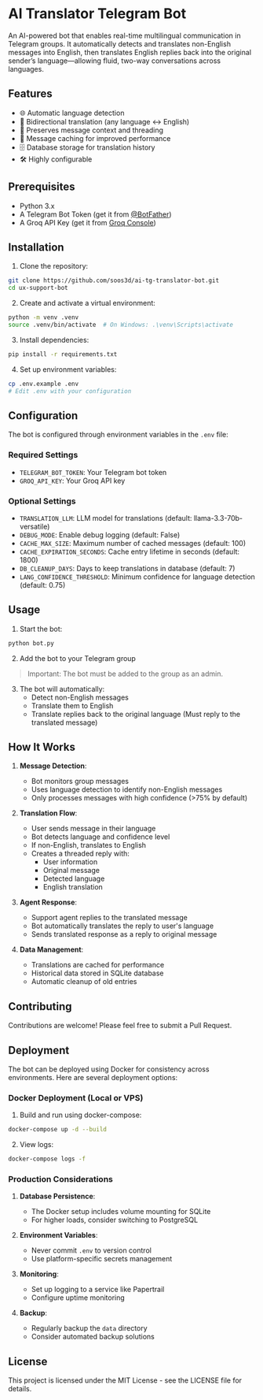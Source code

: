 # AI Translator Telegram Bot

An AI-powered bot that enables real-time multilingual communication in Telegram groups. It automatically detects and translates non-English messages into English, then translates English replies back into the original sender’s language—allowing fluid, two-way conversations across languages.

## Features

- 🌐 Automatic language detection
- 🔄 Bidirectional translation (any language ↔️ English)
- 📝 Preserves message context and threading
- 💾 Message caching for improved performance
- 🗄️ Database storage for translation history
- 🛠️ Highly configurable

## Prerequisites

- Python 3.x
- A Telegram Bot Token (get it from [@BotFather](https://t.me/botfather))
- A Groq API Key (get it from [Groq Console](https://console.groq.com/docs/quickstart))

## Installation

1. Clone the repository:
```bash
git clone https://github.com/soos3d/ai-tg-translator-bot.git
cd ux-support-bot
```

2. Create and activate a virtual environment:
```bash
python -m venv .venv
source .venv/bin/activate  # On Windows: .\venv\Scripts\activate
```

3. Install dependencies:
```bash
pip install -r requirements.txt
```

4. Set up environment variables:
```bash
cp .env.example .env
# Edit .env with your configuration
```

## Configuration

The bot is configured through environment variables in the `.env` file:

### Required Settings
- `TELEGRAM_BOT_TOKEN`: Your Telegram bot token
- `GROQ_API_KEY`: Your Groq API key

### Optional Settings
- `TRANSLATION_LLM`: LLM model for translations (default: llama-3.3-70b-versatile)
- `DEBUG_MODE`: Enable debug logging (default: False)
- `CACHE_MAX_SIZE`: Maximum number of cached messages (default: 100)
- `CACHE_EXPIRATION_SECONDS`: Cache entry lifetime in seconds (default: 1800)
- `DB_CLEANUP_DAYS`: Days to keep translations in database (default: 7)
- `LANG_CONFIDENCE_THRESHOLD`: Minimum confidence for language detection (default: 0.75)

## Usage

1. Start the bot:
```bash
python bot.py
```

2. Add the bot to your Telegram group
> Important: The bot must be added to the group as an admin.

3. The bot will automatically:
   - Detect non-English messages
   - Translate them to English
   - Translate replies back to the original language (Must reply to the translated message) 

## How It Works

1. **Message Detection**:
   - Bot monitors group messages
   - Uses language detection to identify non-English messages
   - Only processes messages with high confidence (>75% by default)

2. **Translation Flow**:
   - User sends message in their language
   - Bot detects language and confidence level
   - If non-English, translates to English
   - Creates a threaded reply with:
     - User information
     - Original message
     - Detected language
     - English translation

3. **Agent Response**:
   - Support agent replies to the translated message
   - Bot automatically translates the reply to user's language
   - Sends translated response as a reply to original message

4. **Data Management**:
   - Translations are cached for performance
   - Historical data stored in SQLite database
   - Automatic cleanup of old entries

## Contributing

Contributions are welcome! Please feel free to submit a Pull Request.

## Deployment

The bot can be deployed using Docker for consistency across environments. Here are several deployment options:

### Docker Deployment (Local or VPS)

1. Build and run using docker-compose:
```bash
docker-compose up -d --build
```

2. View logs:
```bash
docker-compose logs -f
```

### Production Considerations

1. **Database Persistence**:
   - The Docker setup includes volume mounting for SQLite
   - For higher loads, consider switching to PostgreSQL

2. **Environment Variables**:
   - Never commit `.env` to version control
   - Use platform-specific secrets management

3. **Monitoring**:
   - Set up logging to a service like Papertrail
   - Configure uptime monitoring

4. **Backup**:
   - Regularly backup the `data` directory
   - Consider automated backup solutions

## License

This project is licensed under the MIT License - see the LICENSE file for details.
